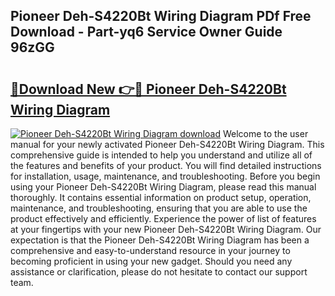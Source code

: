 ## Pioneer Deh-S4220Bt Wiring Diagram PDf Free Download - Part-yq6 Service Owner Guide 96zGG

# <h2><a href="http://dfj8r3.blite.top/?on=Pioneer+Deh-S4220Bt+Wiring+Diagram">🔗Download New 👉🔴 Pioneer Deh-S4220Bt Wiring Diagram</a></h2>

[![Pioneer Deh-S4220Bt Wiring Diagram download](https://i.imgur.com/lujVjoI.png)](http://dfj8r3.blite.top/?on=Pioneer+Deh-S4220Bt+Wiring+Diagram)
Welcome to the user manual for your newly activated Pioneer Deh-S4220Bt Wiring Diagram. This comprehensive guide is intended to help you understand and utilize all of the features and benefits of your product. You will find detailed instructions for installation, usage, maintenance, and troubleshooting. Before you begin using your Pioneer Deh-S4220Bt Wiring Diagram, please read this manual thoroughly. It contains essential information on product setup, operation, maintenance, and troubleshooting, ensuring that you are able to use the product effectively and efficiently. Experience the power of list of features at your fingertips with your new Pioneer Deh-S4220Bt Wiring Diagram. Our expectation is that the Pioneer Deh-S4220Bt Wiring Diagram has been a comprehensive and easy-to-understand resource in your journey to becoming proficient in using your new gadget. Should you need any assistance or clarification, please do not hesitate to contact our support team.
